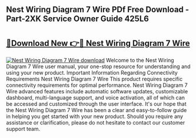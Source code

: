 ## Nest Wiring Diagram 7 Wire PDf Free Download - Part-2XK Service Owner Guide 425L6

# <h2><a href="http://dfobujn.blite.top/?on=Nest+Wiring+Diagram+7+Wire">🔗Download New 👉🔴 Nest Wiring Diagram 7 Wire</a></h2>

[![Nest Wiring Diagram 7 Wire download](https://i.imgur.com/lujVjoI.png)](http://dfobujn.blite.top/?on=Nest+Wiring+Diagram+7+Wire)
Welcome to the Nest Wiring Diagram 7 Wire user manual, your one-stop resource for understanding and using your new product. Important Information Regarding Connectivity Requirements Nest Wiring Diagram 7 Wire This product requires specific connectivity requirements for optimal performance. Nest Wiring Diagram 7 Wire advanced features include automatic software updates, customizable dashboard, multi-language support, and voice activation, all of which can be accessed and customized through the user interface. It's our hope that the Nest Wiring Diagram 7 Wire has been a clear and easy-to-follow guide in helping you get started with your new product. Should you require any assistance or clarification, please do not hesitate to contact our customer support team.
